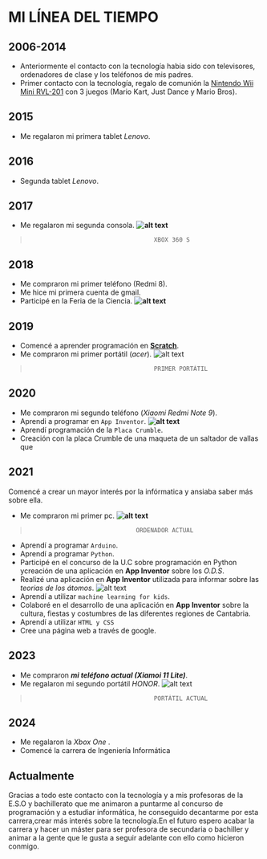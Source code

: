 # MI LÍNEA DEL TIEMPO

## 2006-2014
- Anteriormente el contacto con la tecnología habia sido con televisores, ordenadores de clase y los teléfonos de mis padres.
- Primer contacto con la tecnología, regalo de comunión la [Nintendo Wii Mini RVL-201](https://es.aliexpress.com/item/4001222015403.html?src=google&src=google&albch=shopping&acnt=439-079-4345&isdl=y&slnk=&plac=&mtctp=&albbt=Google_7_shopping&aff_platform=google&aff_short_key=UneMJZVf&gclsrc=aw.ds&&albagn=888888&&ds_e_adid=&ds_e_matchtype=&ds_e_device=c&ds_e_network=x&ds_e_product_group_id=&ds_e_product_id=es4001222015403&ds_e_product_merchant_id=5329354239&ds_e_product_country=ES&ds_e_product_language=es&ds_e_product_channel=online&ds_e_product_store_id=&ds_url_v=2&albcp=21486736708&albag=&isSmbAutoCall=false&needSmbHouyi=false&gad_source=1&gclid=CjwKCAjw9eO3BhBNEiwAoc0-jYBLWQtzv4He7HJqePTEV7zFfLtwSk6INiAUlQmftNY5eAki-cnv9hoCcEwQAvD_BwE) con 3 juegos (Mario Kart, Just Dance y Mario Bros).
## 2015
- Me regalaron mi primera tablet *Lenovo*.
## 2016
- Segunda tablet *Lenovo*.
## 2017
- Me regalaron mi segunda consola.
**![alt text](XBOX360.jpg)**
>                                        XBOX 360 S
## 2018
- Me compraron mi primer teléfono (Redmi 8). 
- Me hice mi primera cuenta de gmail.
- Participé en la Feria de la Ciencia.
**![alt text](DiplomaFeriaCiencia.jpg)**
## 2019
- Comencé a aprender programación en **[Scratch](https://scratch.mit.edu/projects/574204874)**.  
- Me compraron mi primer portátil (*acer*).
![alt text](1ºportatil.jpg)
>                                        PRIMER PORTÁTIL
## 2020
- Me compraron mi segundo teléfono (*Xiaomi Redmi Note 9*).
- Aprendi a programar en `App Inventor`.
**![alt text](app.jpg)** 
- Aprendí programación de la `Placa Crumble`.
- Creación con la placa Crumble de una maqueta de un saltador de vallas que 
## 2021
Comencé a crear un mayor interés por la infórmatica y ansiaba saber más sobre ella.
- Me compraron mi primer pc.
**![alt text](Escritorio.jpg)** 
>                                   ORDENADOR ACTUAL  
- Aprendí a programar `Arduino`.
- Aprendí a programar `Python`.
- Participé en el concurso de la U.C sobre programación en Python ycreación de una aplicación en **App Inventor** sobre los _O.D.S_.
- Realizé una aplicación en **App Inventor** utilizada para informar sobre las _teorias de los átomos_.
![alt text](atomos.jog.jpg)
- Aprendí a utilizar `machine learning for kids`.
- Colaboré en el desarrollo de una aplicación en **App Inventor** sobre la cultura, fiestas y costumbres de las diferentes regiones de Cantabria.
- Aprendí a utilizar `HTML y CSS`
- Cree una página web a través de google.
## 2023
- Me compraron ***mi teléfono actual (Xiamoi 11 Lite)***.
- Me regalaron mi segundo portátil *HONOR*.
![alt text](2ºPortátil.jpg)
>                                        PORTÁTIL ACTUAL 
## 2024
- Me regalaron la *Xbox One* .
- Comencé la carrera de Ingeniería Informática
## Actualmente
Gracias a todo este contacto con la tecnología y a mis profesoras de la E.S.O y bachillerato que me animaron a puntarme al concurso de programación y a estudiar informática, he conseguido decantarme por esta carrera,crear más interés sobre la tecnología.En el futuro espero acabar la carrera y hacer un máster para ser profesora de secundaria o bachiller y animar a la gente que le gusta a seguir adelante con ello como hicieron conmigo.